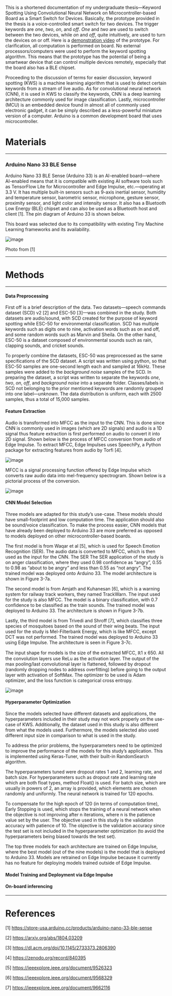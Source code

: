 This is a shortened documentation of my undergraduate thesis—Keyword Spotting Using Convolutional Neural Network on Microcontroller-based Board as a Smart Switch for Devices. Basically, the prototype provided in the thesis is a voice-controlled smart switch for two devices. The trigger keywords are _one_, _two_, _on_, and _off_. _One_ and _two_ are used to switch between the two devices, while _on_ and _off_, quite intuitively, are used to turn the devices on or off. Here is a [demonstration video](https://www.youtube.com/watch?v=_5sMkls3ZtQ) of the prototype. For clarification, all computation is performed on board. No external processors/computers were used to perform the keyword spotting algorithm. This means that the prototype has the potential of being a smartwear device that can control multiple devices remotely, especially that the board also has a BLE chipset.

Proceeding to the discussion of terms for easier discussion, keyword spotting (KWS) is a machine learning algorithm that is used to detect certain keywords from a stream of live audio. As for convolutional neural network (CNN), it is used in KWS to classify the keywords, CNN is a deep learning architecture commonly used for image classification. Lastly, microcontroller (MCU) is an embedded device found in almost all of commonly used electronic gadget, it can be simply described as a less-powerful  miniature version of a computer. Arduino is a common development board that uses microcontroller.

# Materials
---
### Arduino Nano 33 BLE Sense
Arduino Nano 33 BLE Sense (Arduino 33) is an AI-enabled board—where AI-enabled means that it is compatible with existing AI software tools such as TensorFlow Lite for Microcontroller and Edge Impulse, etc.—operating at 3.3 V. It has multiple built-in sensors such as 9-axis inertial sensor, humidity and temperature sensor, barometric sensor, microphone, gesture sensor, proximity sensor, and light color and intensity sensor. It also has a Bluetooth Low Energy (BLE) chipset and can also be used as a Bluetooth host and client [1]. The pin diagram of Arduino 33 is shown below.

This board was selected due to its compatibility with existing Tiny Machine Learning frameworks and its availability.

![image](https://user-images.githubusercontent.com/94373003/179490551-f4febdad-93bc-42f6-8bca-51ceafca4557.png)

Photo from [1]

---
# Methods
---
#### Data Preprocessing
First off is a brief description of the data. Two datasets—speech commands dataset (SCD) v2 [2] and ESC-50 [3]—was combined in the study. Both datasets are audio/sound, with SCD created for the purpose of keyword spotting while ESC-50 for environmental classification. SCD has multiple keywords such as digits one to nine, activation words such as on and off, and some random words such as Marvin and Sheila. On the other hand, ESC-50 is a dataset composed of environmental sounds such as rain, clapping sounds, and cricket sounds.

To properly combine the datasets, ESC-50 was preprocessed as the same specifications of the SCD dataset. A script was written using python, so that ESC-50 samples are one-second length each and sampled at 16kHz. These samples were added to the _background noise_ samples of the SCD. In preparing the dataset, a script was written to separate the keywords _one_, _two_, _on_, _off_, and _background noise_ into a separate folder. Classes/labels in SCD not belonging to the prior mentioned keywords are randomly grouped into one label—_unknown_. The data distribution is uniform, each with 2500 samples, thus a total of 15,000 samples.


#### Feature Extraction
Audio is transformed into MFCC as the input to the CNN. This is done since CNN is commonly used in images (which are 2D signals) and audio is a 1D signal thus feature extraction is first performed on audio to convert it into 2D signal. Shown below is the process of MFCC conversion from audio of Edge Impulse. To extract MFCC, Edge Impulses uses SpeechPy, a Python package for extracting features from audio by Torfi [4].

![image](https://user-images.githubusercontent.com/94373003/179495237-be499050-b3e3-4427-8a09-3e38ac9509aa.png)

MFCC is a signal processing function offered by Edge Impulse which converts raw audio data into mel-frequency spectrogram. Shown below is a pictorial process of the conversion.

![image](https://user-images.githubusercontent.com/94373003/179495480-c79ff04a-7797-413f-8a10-4be8c7f62680.png)

#### CNN Model Selection
Three models are adapted for this study’s use-case. These models should have small-footprint and low computation time. The application should also be sound/voice classification. To make the process easier, CNN models that have already been deployed to Arduino 33 are more preferred as opposed to models deployed on other microcontroller-based boards.

The first model is from Waqar et al [5], which is used for Speech Emotion Recognition (SER). The audio data is converted to MFCC, which is then used as the input for the CNN. The SER The SER application of the study is on anger classification, where they used 0.98 confidence as “angry”, 0.55 to 0.98 as “about to be angry” and less than 0.55 as “not angry”. The trained model was deployed onto Arduino 33. The model architecture is shown in Figure 3-7a.

The second model is from Amjath and Kuhanesan [6], which is a warning system for railway track workers, they named TrackWarn. The input used for the study is also MFCC. The model is a binary classification, with 0.7 confidence to be classified as the train sounds. The trained model was deployed to Arduino 33. The architecture is shown in Figure 3-7b.

Lastly, the third model is from Trivedi and Shroff [7], which classifies three species of mosquitoes based on the sound of their wing beats. The input used for the study is Mel-Filterbank Energy, which is like MFCC, except DCT was not performed. The trained model was deployed to Arduino 33 using Edge Impulse. The architecture is seen in Figure 3-7c.

The input shape for models is the size of the extracted MFCC, ℝ1 x 650. All the convolution layers use ReLu as the activation layer. The output of the max pooling/last convolutional layer is flattened, followed by dropout (randomly dropping nodes to address overfitting) before going to the output layer with activation of SoftMax. The optimizer to be used is Adam optimizer, and the loss function is categorical cross entropy. 

![image](https://user-images.githubusercontent.com/94373003/179495735-62e7e38a-cebb-4873-98d6-95b57f1015b1.png)
#### Hyperparameter Optimization 
Since the models selected have different datasets and applications, the hyperparameters included in their study may not work properly on the use-case of KWS. Additionally, the dataset used in this study is also different from what the models used. Furthermore, the models selected also used different input size in comparison to what is used in the study.

To address the prior problems, the hyperparameters need to be optimized to improve the performance of the models for this study’s application. This is implemented using Keras-Tuner, with their built-in RandomSearch algorithm. 

The hyperparameters tuned were dropout rates 1 and 2, learning rate, and batch size. For hyperparameters such
as dropout rate and learning rate which are both float types, method Float() is used. For batch size,
which are usually in powers of 2, an array is provided, which elements are chosen randomly and
uniformly. The neural network is trained for 120 epochs.

To compensate for the high epoch of 120 (in terms of computation time), Early Stopping
is used, which stops the training of a neural network when the objective is not improving after n
iterations, where n is the patience value set by the user. The objective used in this study is the
validation accuracy with patience of 10. The objective is the validation accuracy since the test set
is not included in the hyperparameter optimization (to avoid the hyperparameters being biased
towards the test set).

The top three models for each architecture are trained on Edge Impulse, where the best
model (out of the nine models) is the model that is deployed to Arduino 33. Models are retrained
on Edge Impulse because it currently has no feature for deploying models trained outside of Edge
Impulse.

#### Model Training and Deployment via Edge Impulse

#### On-board inferencing
---
# References
[1] https://store-usa.arduino.cc/products/arduino-nano-33-ble-sense

[2] https://arxiv.org/abs/1804.03209

[3] https://dl.acm.org/doi/10.1145/2733373.2806390

[4] https://zenodo.org/record/840395

[5] https://ieeexplore.ieee.org/document/9526323

[6] https://ieeexplore.ieee.org/document/9568329

[7] https://ieeexplore.ieee.org/document/9662116





